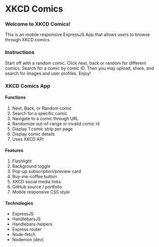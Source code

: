 # XKCD Comics  

### Welcome to XKCD Comics!  

This is an mobile responsive ExpressJS App that allows users to browse through XKCD comics.

### Instructions  

Start off with a random comic. Click next, back or random for different comics. Search for a comic by comic ID. Then you may upload, share, and search for images and user profiles. Enjoy!   

### XKCD Comics App  

#### Functions  
1. Next, Back, or Random comic
2. Search for a specific comic
3. Navigate to a comic through URL
4. Randomize out-of-range or invalid comic id
5. Display 1 comic strip per page
6. Display comic details
7. Uses XKCD API

#### Features  
1. Flashlight
2. Background toggle
3. Pop-up subscription/preview card
4. Buy-me-coffee button
5. XKCD social media links
6. GitHub source / portfolio
7. Mobile responsive CSS style

#### Technologies  
- ExpressJS
- HandlebarsJS
- Handlebars-helpers
- Express router
- Node-fetch
- Nodemon (dev)